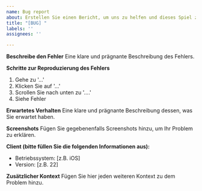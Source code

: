 ```yaml
---
name: Bug report
about: Erstellen Sie einen Bericht, um uns zu helfen und dieses Spiel zu verbessern
title: "[BUG] "
labels: ''
assignees: ''

---
```


**Beschreibe den Fehler**
Eine klare und prägnante Beschreibung des Fehlers.

**Schritte zur Reproduzierung des Fehlers**
1. Gehe zu '...'
2. Klicken Sie auf '...'
3. Scrollen Sie nach unten zu '....'
4. Siehe Fehler

**Erwartetes Verhalten**
Eine klare und prägnante Beschreibung dessen, was Sie erwartet haben.

**Screenshots**
Fügen Sie gegebenenfalls Screenshots hinzu, um Ihr Problem zu erklären.

**Client (bitte füllen Sie die folgenden Informationen aus):**
  - Betriebssystem: [z.B. iOS]
  - Version: [z.B. 22]

**Zusätzlicher Kontext**
Fügen Sie hier jeden weiteren Kontext zu dem Problem hinzu.
